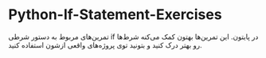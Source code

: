 # Python-If-Statement-Exercises
تمرین‌های مربوط به دستور شرطی if در پایتون. این تمرین‌ها بهتون کمک می‌کنه شرط‌ها رو بهتر درک کنید و بتونید توی پروژه‌های واقعی ازشون استفاده کنید.
